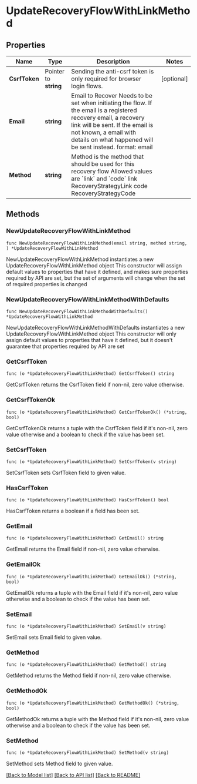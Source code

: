 # UpdateRecoveryFlowWithLinkMethod

## Properties

Name | Type | Description | Notes
------------ | ------------- | ------------- | -------------
**CsrfToken** | Pointer to **string** | Sending the anti-csrf token is only required for browser login flows. | [optional] 
**Email** | **string** | Email to Recover  Needs to be set when initiating the flow. If the email is a registered recovery email, a recovery link will be sent. If the email is not known, a email with details on what happened will be sent instead.  format: email | 
**Method** | **string** | Method is the method that should be used for this recovery flow  Allowed values are &#x60;link&#x60; and &#x60;code&#x60; link RecoveryStrategyLink code RecoveryStrategyCode | 

## Methods

### NewUpdateRecoveryFlowWithLinkMethod

`func NewUpdateRecoveryFlowWithLinkMethod(email string, method string, ) *UpdateRecoveryFlowWithLinkMethod`

NewUpdateRecoveryFlowWithLinkMethod instantiates a new UpdateRecoveryFlowWithLinkMethod object
This constructor will assign default values to properties that have it defined,
and makes sure properties required by API are set, but the set of arguments
will change when the set of required properties is changed

### NewUpdateRecoveryFlowWithLinkMethodWithDefaults

`func NewUpdateRecoveryFlowWithLinkMethodWithDefaults() *UpdateRecoveryFlowWithLinkMethod`

NewUpdateRecoveryFlowWithLinkMethodWithDefaults instantiates a new UpdateRecoveryFlowWithLinkMethod object
This constructor will only assign default values to properties that have it defined,
but it doesn't guarantee that properties required by API are set

### GetCsrfToken

`func (o *UpdateRecoveryFlowWithLinkMethod) GetCsrfToken() string`

GetCsrfToken returns the CsrfToken field if non-nil, zero value otherwise.

### GetCsrfTokenOk

`func (o *UpdateRecoveryFlowWithLinkMethod) GetCsrfTokenOk() (*string, bool)`

GetCsrfTokenOk returns a tuple with the CsrfToken field if it's non-nil, zero value otherwise
and a boolean to check if the value has been set.

### SetCsrfToken

`func (o *UpdateRecoveryFlowWithLinkMethod) SetCsrfToken(v string)`

SetCsrfToken sets CsrfToken field to given value.

### HasCsrfToken

`func (o *UpdateRecoveryFlowWithLinkMethod) HasCsrfToken() bool`

HasCsrfToken returns a boolean if a field has been set.

### GetEmail

`func (o *UpdateRecoveryFlowWithLinkMethod) GetEmail() string`

GetEmail returns the Email field if non-nil, zero value otherwise.

### GetEmailOk

`func (o *UpdateRecoveryFlowWithLinkMethod) GetEmailOk() (*string, bool)`

GetEmailOk returns a tuple with the Email field if it's non-nil, zero value otherwise
and a boolean to check if the value has been set.

### SetEmail

`func (o *UpdateRecoveryFlowWithLinkMethod) SetEmail(v string)`

SetEmail sets Email field to given value.


### GetMethod

`func (o *UpdateRecoveryFlowWithLinkMethod) GetMethod() string`

GetMethod returns the Method field if non-nil, zero value otherwise.

### GetMethodOk

`func (o *UpdateRecoveryFlowWithLinkMethod) GetMethodOk() (*string, bool)`

GetMethodOk returns a tuple with the Method field if it's non-nil, zero value otherwise
and a boolean to check if the value has been set.

### SetMethod

`func (o *UpdateRecoveryFlowWithLinkMethod) SetMethod(v string)`

SetMethod sets Method field to given value.



[[Back to Model list]](../README.md#documentation-for-models) [[Back to API list]](../README.md#documentation-for-api-endpoints) [[Back to README]](../README.md)


